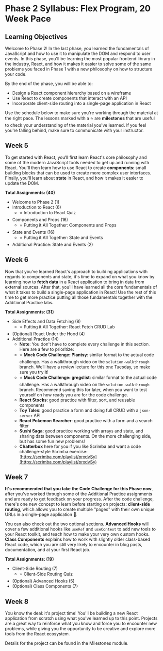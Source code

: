 # Phase 2 Syllabus: Flex Program, 20 Week Pace

## Learning Objectives

Welcome to Phase 2! In the last phase, you learned the fundamentals of
JavaScript and how to use it to manipulate the DOM and respond to user events.
In this phase, you'll be learning the most popular frontend library in the
industry, React, and how it makes it easier to solve some of the same problems
you faced in Phase 1 with a new philosophy on how to structure your code.

By the end of the phase, you will be able to:

- Design a React component hierarchy based on a wireframe
- Use React to create components that interact with an API
- Incorporate client-side routing into a single-page application in React

Use the schedule below to make sure you're working through the material at
the right pace. The lessons marked with a ⭐️ are **milestones** that are useful
to check your understanding of the material you've learned. If you feel you're
falling behind, make sure to communicate with your instructor.

## Week 5

To get started with React, you'll first learn React's core philosophy and some
of the modern JavaScript tools needed to get up and running with React. You'll
then learn how to use React to create **components**: small building blocks that
can be used to create more complex user interfaces. Finally, you'll learn about
**state** in React, and how it makes it easier to update the DOM.

**Total Assignments: (40)**

- Welcome to Phase 2 (1)
- Introduction to React (6)
  - ⭐️ Introduction to React Quiz
- Components and Props (16)
  - ⭐️ Putting it All Together: Components and Props
- State and Events (16)
  - ⭐️ Putting it All Together: State and Events
- Additional Practice: State and Events (2)

## Week 6

Now that you've learned React's approach to building applications with regards
to components and state, it's time to expand on what you know by learning how to
**fetch data** in a React application to bring in data from external sources.
After that, you'll have learned all the core fundamentals of what it takes to
build a single-page application in React! Use the rest of this time to get more
practice putting all those fundamentals together with the Additional Practice
labs.

**Total Assignments: (31)**

- Side Effects and Data Fetching (8)
  - ⭐️ Putting it All Together: React Fetch CRUD Lab
- (Optional) React Under the Hood (4)
- Additional Practice (14)
  - **Note**: You don't have to complete every challenge in this section. Here
    are a few to prioritize:
  - ⭐️ **Mock Code Challenge: Plantsy**: similar format to the actual code
    challenge. Has a walkthrough video on the `solution-walkthrough` branch.
    We’ll have a review lecture for this one Tuesday, so make sure you try it!
  - ⭐️ **Mock Code Challenge: gregslist**: similar format to the actual code
    challenge. Has a walkthrough video on the `solution-walkthrough` branch.
    Recommend saving this for later, when you want to test yourself on how ready
    you are for the code challenge.
  - **React Stocks**: good practice with filter, sort, and reusable components
  - **Toy Tales**: good practice a form and doing full CRUD with a `json-server` API
  - **React Pokemon Searcher**: good practice with a form and a search filter
  - **Sushi Saga**: good practice working with arrays and state, and sharing
    data between components. On the more challenging side, but has some fun new
    problems!
  - **Chatterbox** here for you if you like Scrimba and want a code
    challenge-style Scrimba exercise:
    [https://scrimba.com/playlist/prxdvSy](https://scrimba.com/playlist/prxdvSy)

## Week 7

**It's recommended that you take the Code Challenge for this Phase now**, after
you've worked through some of the Additional Practice assignments and are ready
to get feedback on your progress. After the code challenge, there's one new
concept to learn before starting on projects: **client-side routing**, which
allows you to create multiple "pages" with their own unique URLs in a
single-page application 🤯.

You can also check out the two optional sections. **Advanced Hooks** will cover
a few additional hooks like `useRef` and `useContext` to add new tools to your
React toolkit, and teach how to make your very own custom hooks. **Class
Components** explains how to work with slightly older class-based React code,
which you are still very likely to encounter in blog posts, documentation, and
at your first React job.

**Total Assignments: (19)**

- Client-Side Routing (7)
  - ⭐️ Client-Side Routing Quiz
- (Optional) Advanced Hooks (5)
- (Optional) Class Components (7)

## Week 8

You know the deal: it's project time! You'll be building a new React application
from scratch using what you've learned up to this point. Projects are a great
way to reinforce what you know and force you to encounter new problems, while
giving you the opportunity to be creative and explore more tools from the React
ecosystem.

Details for the project can be found in the Milestones module.
